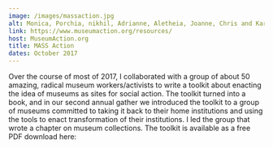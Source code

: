 ```yaml
---
image: /images/massaction.jpg
alt: Monica, Porchia, nikhil, Adrianne, Aletheia, Joanne, Chris and Karleen sitting on a stage speaking at MASS Action year two.
link: https://www.museumaction.org/resources/
host: MuseumAction.org
title: MASS Action
dates: October 2017
---
```

Over the course of most of 2017, I collaborated with a group of about 50 amazing, radical museum workers/activists to write a toolkit about enacting the idea of museums as sites for social action. The toolkit turned into a book, and in our second annual gather we introduced the toolkit to a group of museums committed to taking it back to their home institutions and using the tools to enact transformation of their institutions. I led the group that wrote a chapter on museum collections. The toolkit is available as a free PDF download here:
